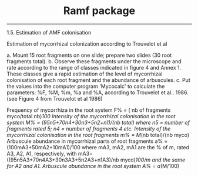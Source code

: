 <center><h1>Ramf package</h1></center>

---

1.5. Estimation of AMF colonisation 
 

Estimation of mycorrhizal colonization according to Trouvelot et al

a. Mount 15 root fragments on one slide; prepare two slides (30 root fragments total).
b. Observe these fragments under the microscope and rate according to the range of classes indicated in figure 4 and Annex 1. These classes give a rapid estimation of the level of mycorrhizal colonisation of each root fragment and the abundance of arbuscules.
c. Put the values into the computer program 'Mycocalc' to calculate the parameters: %F, %M, %m, %a and %A, according to Trouvelot et al.. 1986. (see Figure 4 from Trouvelot et al 1986)

Frequency of mycorrhiza in the root system
F% = ( nb of fragments myco/total nb)*100
Intensity of the mycorrhizal colonisation in the root system
M% = (95n5+70n4+30n3+5n2+n1)/(nb total)
where n5 = number of fragments rated 5; n4 = number of fragments 4 etc.
Intensity of the mycorrhizal colonisation in the root fragments
m% = M*(nb total)/(nb myco)
Arbuscule abundance in mycorrhizal parts of root fragments
a% = (100mA3+50mA2+10mA1)/100
where mA3, mA2, mA1 are the % of m, rated A3, A2, A1, respectively, with mA3=((95n5A3+70n4A3+30n3A3+5n2A3+n1A3)/nb myco)*100/m and the same for A2 and A1.
Arbuscule abundance in the root system
A% = a*(M/100)
